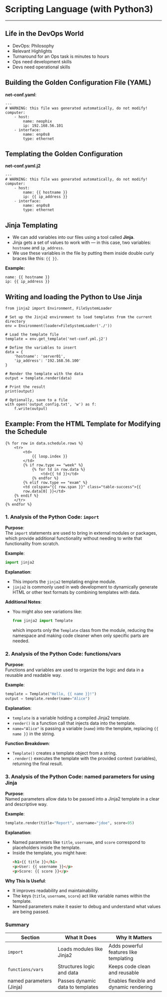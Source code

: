 # Scripting Language (with Python3)
---
## Life in the DevOps World
- DevOps: Philosophy
- Relevant Highlights
- Turnaround for an Ops task is minutes to hours
- Ops need development skills
- Devs need operational skills
## Building the Golden Configuration File (YAML)
**net-conf.yaml**:
```
---
# WARNING: this file was generated automatically, do not modify!
computer:
    - host:
        name: neophix
        ip: 192.168.56.101
    - interface:
        name: enp0s8
        type: ethernet
```
## Templating the Golden Configuration
**net-conf.yaml.j2**
```
---
# WARNING: this file was generated automatically, do not modify!
computer:
    - host:
        name: {{ hostname }}
        ip: {{ ip_address }}
    - interface:
        name: enp0s8
        type: ethernet
```
## Jinja Templating
- We can add variables into our files using a tool called **Jinja**.  
- Jinja gets a set of values to work with — in this case, two variables: `hostname` and `ip_address`.  
- We use these variables in the file by putting them inside double curly braces like this: `{{ }}`.

**Example:**
```jinja
name: {{ hostname }}
ip: {{ ip_address }}
```
## Writing and loading the Python to Use Jinja
```
from jinja2 import Environment, FileSystemLoader

# Set up the Jinja2 environment to load templates from the current directory
env = Environment(loader=FileSystemLoader('./'))

# Load the template file
template = env.get_template('net-conf.yml.j2')

# Define the variables to insert
data = {
    'hostname': 'server01',
    'ip_address': '192.168.56.100'
}

# Render the template with the data
output = template.render(data)

# Print the result
print(output)

# Optionally, save to a file
with open('output_config.txt', 'w') as f:
    f.write(output)
```
## Example: From the HTML Template for Modifying the Schedule
```
{% for row in data.schedule.rows %}
    <tr>
        <td>
            {{ loop.index }}
        </td>
        {% if row.type == "week" %}
            {% for td in row.data %}
                <td>{{ td }}</td>
            {% endfor %}
        {% elif row.type == "exam" %}
        <td colspan="{{ row.span }}" class="table-success">{{
        row.data[0] }}</td>
    {% endif %}
    </tr>
{% endfor %}
```

### **1. Analysis of the Python Code: `import`**

**Purpose**:  
The `import` statements are used to bring in external modules or packages, which provide additional functionality without needing to write that functionality from scratch.

**Example**:
```python
import jinja2
```

**Explanation**:
- This imports the `jinja2` templating engine module.
- `jinja2` is commonly used in web development to dynamically generate HTML or other text formats by combining templates with data.

**Additional Notes**:
- You might also see variations like:
  ```python
  from jinja2 import Template
  ```
  which imports only the `Template` class from the module, reducing the namespace and making code cleaner when only specific parts are needed.

### **2. Analysis of the Python Code: functions/vars**

**Purpose**:  
Functions and variables are used to organize the logic and data in a reusable and readable way.

**Example**:
```python
template = Template("Hello, {{ name }}!")
output = template.render(name="Alice")
```
**Explanation**:
- `template` is a variable holding a compiled Jinja2 template.
- `render()` is a function call that injects data into the template.
- `name="Alice"` is passing a variable (`name`) into the template, replacing `{{ name }}` in the string.

**Function Breakdown**:
- `Template()` creates a template object from a string.
- `.render()` executes the template with the provided context (variables), returning the final result.

### **3. Analysis of the Python Code: named parameters for using Jinja**

**Purpose**:  
Named parameters allow data to be passed into a Jinja2 template in a clear and descriptive way.

**Example**:
```python
template.render(title="Report", username="jdoe", score=95)
```

**Explanation**:
- Named parameters like `title`, `username`, and `score` correspond to placeholders inside the template.
- Inside the template, you might have:
  ```html
  <h1>{{ title }}</h1>
  <p>User: {{ username }}</p>
  <p>Score: {{ score }}</p>
  ```

**Why This Is Useful**:
- It improves readability and maintainability.
- The keys (`title`, `username`, `score`) act like variable names within the template.
- Named parameters make it easier to debug and understand what values are being passed.

### Summary

| Section               | What It Does | Why It Matters |
|-----------------------|--------------|----------------|
| `import`              | Loads modules like Jinja2 | Adds powerful features like templating |
| `functions/vars`      | Structures logic and data | Keeps code clean and reusable |
| named parameters (Jinja) | Passes dynamic data to templates | Enables flexible and dynamic rendering |


